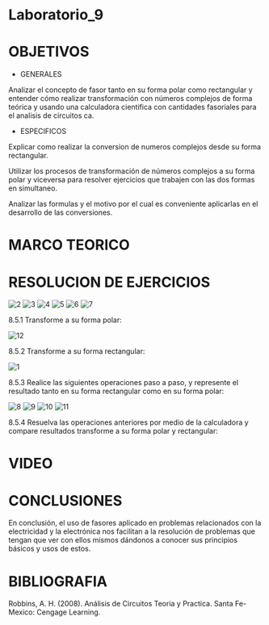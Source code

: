 # Laboratorio_9
# OBJETIVOS
* GENERALES

Analizar el concepto de fasor tanto en su forma polar como rectangular y entender cómo realizar transformación con números complejos de forma teórica y usando una calculadora cientifica con cantidades fasoriales para el analisis de circuitos ca.

* ESPECIFICOS

Explicar como realizar la conversion de numeros complejos desde su forma rectangular.

Utilizar los procesos de transformación de números complejos a su forma polar y viceversa para resolver ejercicios que trabajen con las dos formas en simultaneo.

Analizar las formulas y el motivo por el cual es conveniente aplicarlas en el desarrollo de las conversiones.
# MARCO TEORICO

# RESOLUCION DE EJERCICIOS
![2](https://user-images.githubusercontent.com/85193519/133291805-b39b5885-992c-4a25-b723-5467623c722d.jpg)
![3](https://user-images.githubusercontent.com/85193519/133291818-8575296d-285f-4c1c-b409-8ffb06aa0ef1.jpg)
![4](https://user-images.githubusercontent.com/85193519/133291837-cef87a39-36de-4909-9473-0b563cc1a3b4.jpg)
![5](https://user-images.githubusercontent.com/85193519/133291860-3acb5315-7423-4e9c-8c89-e572002e55d9.jpg)
![6](https://user-images.githubusercontent.com/85193519/133291877-bf6df15e-2adf-49f7-a698-310e54a0d4ca.jpg)
![7](https://user-images.githubusercontent.com/85193519/133291908-6e115544-65b1-4fa9-bb19-e9af9478e5ea.jpg)

8.5.1 Transforme a su forma polar:

![12](https://user-images.githubusercontent.com/85193519/133292198-dbece260-c223-4a05-9484-d19525f71895.jpg)

8.5.2 Transforme a su forma rectangular:

![1](https://user-images.githubusercontent.com/85193519/133176583-81bd733d-2ed1-444e-99b7-f6008cbf7d04.jpg)

8.5.3 Realice las siguientes operaciones paso a paso, y represente el resultado tanto en su forma rectangular como en su forma polar:

![8](https://user-images.githubusercontent.com/85193519/133291941-c1d90fdb-304e-4aad-9280-a1740f4e3050.jpg)
![9](https://user-images.githubusercontent.com/85193519/133291983-0401445a-49ec-4e4e-a7d0-92b021eac3e3.jpg)
![10](https://user-images.githubusercontent.com/85193519/133291999-0b098faf-fe68-42d8-9a8a-4210ea9afa60.jpg)
![11](https://user-images.githubusercontent.com/85193519/133292015-75d44f01-7283-49f4-a899-4a28071820da.jpg)

8.5.4 Resuelva las operaciones anteriores por medio de la calculadora y compare resultados transforme a su forma polar y rectangular:


# VIDEO

# CONCLUSIONES

En conclusión, el uso de fasores aplicado en problemas relacionados con la electricidad y la electrónica nos facilitan a la resolución de problemas que tengan que ver con ellos mismos dándonos a conocer sus principios básicos y usos de estos.

# BIBLIOGRAFIA
Robbins, A. H. (2008). Análisis de Circuitos Teoria y Practica. Santa Fe-Mexico: Cengage Learning.

